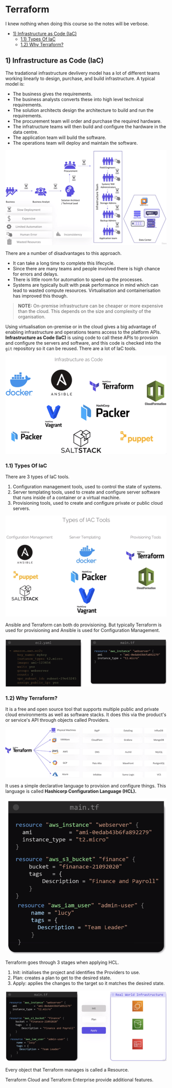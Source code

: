 # Terraform <!-- omit in toc -->

I knew nothing when doing this course so the notes will be verbose.

- [1) Infrastructure as Code (IaC)](#1-infrastructure-as-code-iac)
  - [1.1) Types Of IaC](#11-types-of-iac)
  - [1.2) Why Terraform?](#12-why-terraform)

## 1) Infrastructure as Code (IaC)

The tradational infrastructure devlivery model has a lot of different teams working linearly to design, purchase, and build infrastructure. A typical model is:
* The business gives the requirements.
* The business analysts converts these into high level technical requirements.
* The solution architects design the architecture to build and run the requirements.
* The procurement team will order and purchase the required hardware.
* The infratructure teams will then build and configure the hardware in the data centre.
* The application team will build the software.
* The operations team will deploy and maintain the software.

![](images/terraform01.png)

There are a number of disadvantages to this approach.
* It can take a long time to complete this lifecycle.
* Since there are many teams and people involved there is high chance for errors and delays.
* There is little room for automation to speed up the processes.
* Systems are typically built with peak performance in mind which can lead to wasted compute resources. Virtualisation and containerisation has improved this though.

> **NOTE:** On-premise infrastructure can be cheaper or more expensive than the cloud. This depends on the size and complexity of the organisation.

Using virtualisation on-premise or in the cloud gives a big advantage of enabling infrastructure and operations teams access to the platform APIs. **Infrastructure as Code (IaC)** is using code to call these APIs to provsion and configure the servers and software, and this code is checked into the `git` repository so it can be reused. There are a lot of IaC tools.

![](images/terraform02.png)

### 1.1) Types Of IaC

There are 3 types of IaC tools.
1. Configuration management tools, used to control the state of systems.
2. Server templating tools, used to create and configure server software that runs inside of a container or a virtual machine.
3. Provisioning tools, used to create and configure private or public cloud servers.

![](images/terraform03.png)

Ansible and Terraform can both do provisioning. But typically Terraform is used for provisioning and Ansible is used for Configuration Management.

![](images/terraform04.png)

### 1.2) Why Terraform?

It is a free and open source tool that supports multiple public and private cloud environments as well as software stacks. It does this via the product's or service's API through objects called Providers.

![](images/terraform05.png)

It uses a simple declarative language to provision and configure things. This language is called **Hashicorp Configuration Language (HCL).**

![](images/terraform06.png)

Terraform goes through 3 stages when applying HCL.
1. Init: initialises the project and identifies the Providers to use.
2. Plan: creates a plan to get to the desired state.
3. Apply: applies the changes to the target so it matches the desired state.

![](images/terraform07.png)

Every object that Terraform manages is called a Resource.

Terraform Cloud and Terraform Enterprise provide additional features.